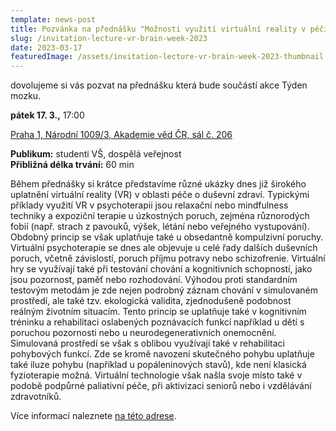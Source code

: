 ```yaml
---
template: news-post
title: Pozvánka na přednášku "Možnosti využití virtuální reality v péči o duševní zdraví" v rámci Týdne mozku
slug: /invitation-lecture-vr-brain-week-2023
date: 2023-03-17
featuredImage: /assets/invitation-lecture-vr-brain-week-2023-thumbnail.jpg
---
```


dovolujeme si vás pozvat na přednášku která bude součástí akce Týden mozku. 

**pátek 17. 3.,** 17:00  

[Praha 1, Národní 1009/3, Akademie věd ČR, sál č. 206](https://mapy.cz/zakladni?x=14.4142314&y=50.0815823&z=17&source=addr&id=8940048)

**Publikum:** studenti VŠ, dospělá veřejnost  
**Přibližná délka trvání:** 60 min

Během přednášky si krátce představíme různé ukázky dnes již širokého uplatnění virtuální reality (VR) v oblasti péče o duševní zdraví. Typickými příklady využití VR v psychoterapii jsou relaxační nebo mindfulness techniky a expoziční terapie u úzkostných poruch, zejména různorodých fobií (např. strach z pavouků, výšek, létání nebo veřejného vystupování). Obdobný princip se však uplatňuje také u obsedantně kompulzivní poruchy. Virtuální psychoterapie se dnes ale objevuje u celé řady dalších duševních poruch, včetně závislostí, poruch příjmu potravy nebo schizofrenie. Virtuální hry se využívají také při testování chování a kognitivních schopností, jako jsou pozornost, paměť nebo rozhodování. Výhodou proti standardním testovým metodám je zde nejen podrobný záznam chování v simulovaném prostředí, ale také tzv. ekologická validita, zjednodušeně podobnost reálným životním situacím. Tento princip se uplatňuje také v kognitivním tréninku a rehabilitaci oslabených poznávacích funkcí například u dětí s poruchou pozornosti nebo u neurodegenerativních onemocnění. Simulovaná prostředí se však s oblibou využívají také v rehabilitaci pohybových funkcí. Zde se kromě navození skutečného pohybu uplatňuje také iluze pohybu (například u popáleninových stavů), kde není klasická fyzioterapie možná. Virtuální technologie však našla svoje místo také v podobě podpůrné paliativní péče, při aktivizaci seniorů nebo i vzdělávání zdravotníků.

Více informací naleznete [na této adrese](https://www.tydenmozku.cz/program/akce?id=261&a=moznosti-vyuziti-virtualni-reality-v-peci-o-dusevni-zdravi).

